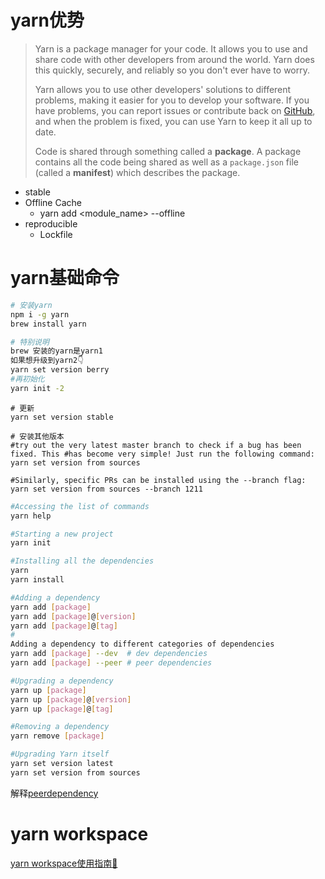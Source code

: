 # yarn优势

> Yarn is a package manager for your code. It allows you to use and share code with other developers from around the world. Yarn does this quickly, securely, and reliably so you don't ever have to worry.
>
> Yarn allows you to use other developers' solutions to different problems, making it easier for you to develop your software. If you have problems, you can report issues or contribute back on [GitHub](https://github.com/yarnpkg/berry), and when the problem is fixed, you can use Yarn to keep it all up to date.
>
> Code is shared through something called a **package**. A package contains all the code being shared as well as a `package.json` file (called a **manifest**) which describes the package.

* stable
* Offline Cache 
  - yarn add  <module_name> --offline
* reproducible
  - Lockfile

# yarn基础命令

```bash
# 安装yarn
npm i -g yarn
brew install yarn

# 特别说明
brew 安装的yarn是yarn1
如果想升级到yarn2👇
yarn set version berry
#再初始化
yarn init -2
```
```shell
# 更新
yarn set version stable

# 安装其他版本
#try out the very latest master branch to check if a bug has been fixed. This #has become very simple! Just run the following command:
yarn set version from sources

#Similarly, specific PRs can be installed using the --branch flag:
yarn set version from sources --branch 1211
```

```bash
#Accessing the list of commands
yarn help

#Starting a new project
yarn init

#Installing all the dependencies
yarn
yarn install

#Adding a dependency
yarn add [package]
yarn add [package]@[version]
yarn add [package]@[tag]
#
Adding a dependency to different categories of dependencies
yarn add [package] --dev  # dev dependencies
yarn add [package] --peer # peer dependencies

#Upgrading a dependency
yarn up [package]
yarn up [package]@[version]
yarn up [package]@[tag]

#Removing a dependency
yarn remove [package]

#Upgrading Yarn itself
yarn set version latest
yarn set version from sources
```

解释[peerdependency](https://blog.bitsrc.io/understanding-peer-dependencies-in-javascript-dbdb4ab5a7be)

# yarn workspace

[yarn workspace使用指南🧭](https://zhuanlan.zhihu.com/p/381794854)

